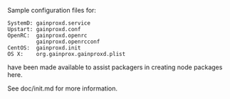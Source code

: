 Sample configuration files for:
```
SystemD: gainproxd.service
Upstart: gainproxd.conf
OpenRC:  gainproxd.openrc
         gainproxd.openrcconf
CentOS:  gainproxd.init
OS X:    org.gainprox.gainproxd.plist
```
have been made available to assist packagers in creating node packages here.

See doc/init.md for more information.
